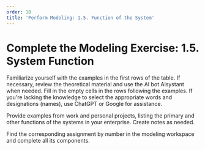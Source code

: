 ```yaml
---
order: 18
title: 'Perform Modeling: 1.5. Function of the System'
---
```


# Complete the Modeling Exercise: 1.5. System Function

Familiarize yourself with the examples in the first rows of the table. If necessary, review the theoretical material and use the AI bot Aisystant when needed. Fill in the empty cells in the rows following the examples. If you're lacking the knowledge to select the appropriate words and designations (names), use ChatGPT or Google for assistance.

Provide examples from work and personal projects, listing the primary and other functions of the systems in your enterprise. Create notes as needed.

Find the corresponding assignment by number in the modeling workspace and complete all its components.